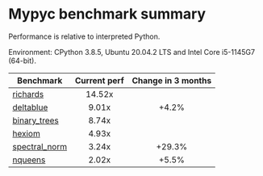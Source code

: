 # Mypyc benchmark summary

Performance is relative to interpreted Python.

Environment: CPython 3.8.5, Ubuntu 20.04.2 LTS and Intel Core i5-1145G7 (64-bit).

| Benchmark | Current perf | Change in 3 months |
| --- | :---: | :---: |
| [richards](benchmarks/richards.md) | 14.52x |  |
| [deltablue](benchmarks/deltablue.md) | 9.01x | +4.2% |
| [binary_trees](benchmarks/binary_trees.md) | 8.74x |  |
| [hexiom](benchmarks/hexiom.md) | 4.93x |  |
| [spectral_norm](benchmarks/spectral_norm.md) | 3.24x | +29.3% |
| [nqueens](benchmarks/nqueens.md) | 2.02x | +5.5% |
